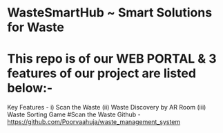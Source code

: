 # WasteSmartHub ~ Smart Solutions for Waste
# This repo is of our WEB PORTAL & 3 features of our project are listed below:-
Key Features - i) Scan the Waste  (ii) Waste Discovery by AR Room (iii) Waste Sorting Game
#Scan the Waste Github - https://github.com/Poorvaahuja/waste_management_system
